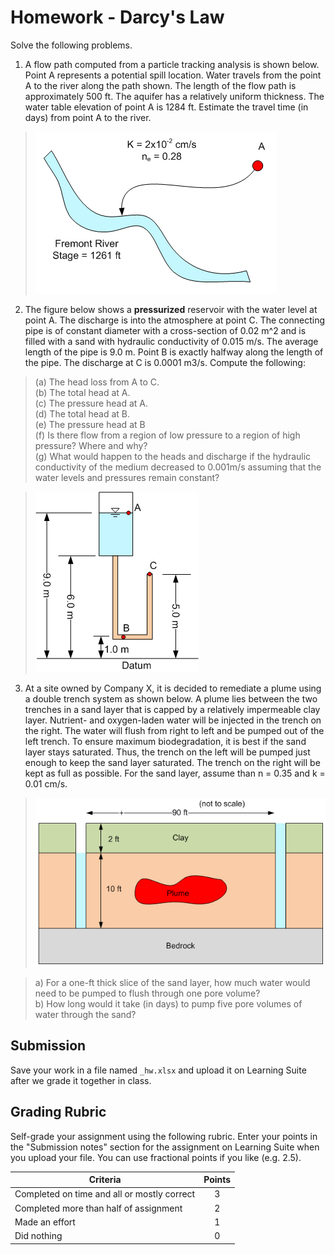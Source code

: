 # Homework - Darcy's Law

Solve the following problems. 

1. A flow path computed from a particle tracking analysis is shown below. Point A represents a potential spill location. Water travels from the point A to the river along the path shown. The length of the flow path is approximately 500 ft. The aquifer has a relatively uniform thickness. The water table elevation of point A is 1284 ft. Estimate the travel time (in days) from point A to the river.

>![fremont.png](images%2Ffremont.png)

2. The figure below shows a **pressurized** reservoir with the water level at point A.  The discharge is into the atmosphere at point C.  The connecting pipe is of constant diameter with a cross-section of 0.02 m^2 and is filled with a sand with hydraulic conductivity of 0.015 m/s.  The average length of the pipe is 9.0 m.  Point B is exactly halfway along the length of the pipe.  The discharge at C is 0.0001 m3/s.  Compute the following:

>(a) The head loss from A to C.<br>
(b) The total head at A.<br>
(c) The pressure head at A.<br>
(d) The total head at B.<br>
(e) The pressure head at B<br>
(f) Is there flow from a region of low pressure to a region of high pressure? Where and why?<br>
(g) What would happen to the heads and discharge if the hydraulic conductivity of the medium decreased to 0.001m/s assuming that the water levels and pressures remain constant?

>![tank.gif](images%2Ftank.gif)

3. At a site owned by Company X, it is decided to remediate a plume using a double trench system as shown below. A plume lies between the two trenches in a sand layer that is capped by a relatively impermeable clay layer. Nutrient- and oxygen-laden water will be injected in the trench on the right. The water will flush from right to left and be pumped out of the left trench. To ensure maximum biodegradation, it is best if the sand layer stays saturated. Thus, the trench on the left will be pumped just enough to keep the sand layer saturated. The trench on the right will be kept as full as possible. For the sand layer, assume than n = 0.35 and k = 0.01 cm/s.

>![trench.png](images%2Ftrench.png)

>a) For a one-ft thick slice of the sand layer, how much water would need to be pumped to flush through one pore volume?<br>
b) How long would it take (in days) to pump five pore volumes of water through the sand?







## Submission

Save your work in a file named `_hw.xlsx` and upload it on Learning Suite after we grade it together in class.

## Grading Rubric

Self-grade your assignment using the following rubric. Enter your points in the "Submission notes" section for the assignment on Learning Suite when you upload your file. You can use fractional points if you like (e.g. 2.5).

| Criteria                                    | Points |
|---------------------------------------------|:------:|
| Completed on time and all or mostly correct |   3    |
| Completed more than half of assignment      |   2    |
| Made an effort                              |   1    |
| Did nothing                                 |   0    |
